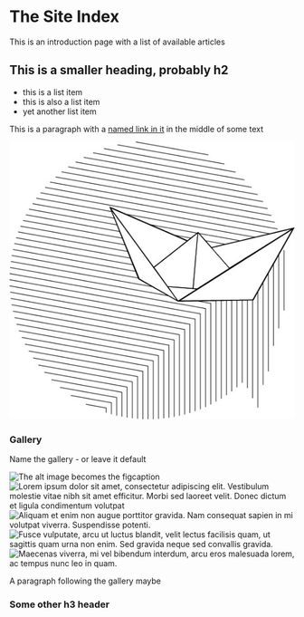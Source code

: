 # The Site Index

This is an introduction page with a list of available articles

## This is a smaller heading, probably h2
* this is a list item
* this is also a list item
* yet another list item

This is a paragraph with a [named link in it](http://www.google.com/) in the middle of some text

![This is image alt text](img/logo.jpg)

### Gallery

Name the gallery - or leave it default

![The alt image becomes the figcaption](img/orange.jpg "Title is attribution")![Lorem ipsum dolor sit amet, consectetur adipiscing elit. Vestibulum molestie vitae nibh sit amet efficitur. Morbi sed laoreet velit. Donec dictum et ligula condimentum volutpat](img/red.jpg "&copy; Pete Haughie")![Aliquam et enim non augue porttitor gravida. Nam consequat sapien in mi volutpat viverra. Suspendisse potenti.](img/urban.jpg "&copy; Pete Haughie")![Fusce vulputate, arcu ut luctus blandit, velit lectus facilisis quam, ut sagittis quam urna non enim. Sed gravida neque sed convallis gravida.](img/brolly.jpg "&copy; Pete Haughie")![Maecenas viverra, mi vel bibendum interdum, arcu eros malesuada lorem, ac tempus nunc leo in quam.](img/tomy.jpg "&copy; Pete Haughie")

A paragraph following the gallery maybe

### Some other h3 header
